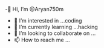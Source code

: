 -👋 Hi, I’m @Aryan750m
- 👀 I’m interested in ...coding 
- 🌱 I’m currently learning ...hacking 
- 💞️ I’m looking to collaborate on ...
- 📫 How to reach me ...

<!---
Aryan750m/Aryan750m is a ✨ special ✨ repository because its `README.md` (this file) appears on your GitHub profile.
You can click the Preview link to take a look at your changes.
--->

